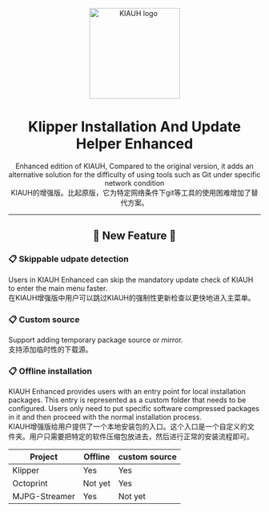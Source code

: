 <p align="center">
  <a>
    <img src="https://raw.githubusercontent.com/th33xitus/kiauh/master/resources/screenshots/kiauh.png" alt="KIAUH logo" height="181">
    <h1 align="center">Klipper Installation And Update Helper Enhanced</h1>
  </a>
</p>

<p align="center">
  Enhanced edition of KIAUH, Compared to the original version, it adds an alternative solution for the difficulty of using tools such as Git under specific network condition<br>
  KIAUH的增强版。比起原版，它为特定网络条件下git等工具的使用困难增加了替代方案。
</p>

<hr>

<h2 align="center">
  📄️ New Feature 📄
</h2>

### 📋 Skippable udpate detection
Users in KIAUH Enhanced can skip the mandatory update check of KIAUH to enter the main menu faster.  
在KIAUH增强版中用户可以跳过KIAUH的强制性更新检查以更快地进入主菜单。

### 📋 Custom source
Support adding temporary package source or mirror.  
支持添加临时性的下载源。

### 📋 Offline installation
KIAUH Enhanced provides users with an entry point for local installation packages. This entry is represented as a custom folder that needs to be configured. Users only need to put specific software compressed packages in it and then proceed with the normal installation process.  
KIAUH增强版给用户提供了一个本地安装包的入口。这个入口是一个自定义的文件夹。用户只需要把特定的软件压缩包放进去，然后进行正常的安装流程即可。

Project | Offline | custom source
-|-|-
Klipper | Yes | Yes
Octoprint | Not yet | Yes
MJPG-Streamer | Yes | Not yet
